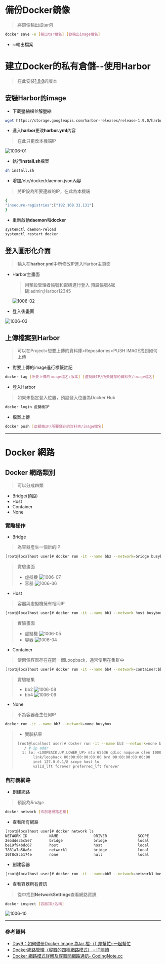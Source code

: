 # 備份Docker鏡像
> 將鏡像輸出成tar包
```sh
docker save -o [輸出tar檔名] [欲輸出image檔名]
```
* `o`:輸出檔案

# 建立Docker的私有倉儲--使用Harbor
>在此安裝[1.9.0](https://github.com/goharbor/harbor/releases/tag/v1.9.0)的版本

## 安裝Harbor的image

* 下載壓縮檔並解壓縮
```sh
wget https://storage.googleapis.com/harbor-releases/release-1.9.0/harbor-offline-installer-v1.9.0.tgz
```

* 進入**harbor**更改**harbor.yml**內容
>在此只更改本機端IP

![1006-01](./20201006/1006-01.png)

* 執行**install.sh**檔案

```sh
sh install.sh
```

* 增加/etc/docker/daemon.json內容
>將IP設為所要連線的IP，在此為本機端

```sh
{
"insecure-registries":["192.168.31.131"]
}
```

* 重新啟動**daemon**和**docker**

```sh
systemctl daemon-reload
systemctl restart docker
```

## 登入圖形化介面
>輸入在**harbor.yml**中所修改IP進入Harbor主頁面

* Harbor主畫面
    >用預設管理者帳號和密碼進行登入
    預設帳號&密碼:admin;Harbor12345

    ![1006-02](./20201006/1006-02.png)

* 登入後畫面

![1006-03](./20201006/1006-03.png)

## 上傳檔案到Harbor
> 可以在Project>想要上傳的資料庫>Repositories>PUSH IMAGE找到如何上傳

* 對要上傳的image進行標籤註記

```sh
docker tag [所要上傳的image檔名:版本] [虛擬機IP/所要儲存的資料夾/image檔名]
```

* 登入Harbor
> 如果未指定登入位置，預設登入位置為Docker Hub

```sh
docker login 虛擬機IP
```

* 檔案上傳
```sh
docker push [虛擬機IP/所要儲存的資料夾/image檔名]
```

---
# Docker 網路

## Docker 網路類別
>可以分成四類
* Bridge(預設)
* Host
* Container
* None

### 實際操作
* Bridge
> 為容器產生一個新的IP

```sh
[root@localhost user]# docker run -it --name bb2 --network=bridge busybox
```

> 實驗畫面
> * 虛擬機
![1006-07](./20201006/1006-07.png)
> * 容器
![1006-06](./20201006/1006-06.png)

* Host
> 容器與虛擬機擁有相同IP

```sh
[root@localhost user]# docker run -it --name bb1 --network host busybox
```

> 實驗畫面
> * 虛擬機
![1006-05](./20201006/1006-05.png)
> * 容器
![1006-04](./20201006/1006-04.png)

* Container
>使兩個容器存在在同一個Loopback，通常使用在集群中

```sh
[root@localhost user]# docker run -it --name bb4 --network=container:bb2 busybox
```

> 實驗結果
> * bb2
![1006-08](./20201006/1006-08.png)
> * bb4
![1006-09](./20201006/1006-09.png)

* None
> 不為容器產生任何IP
```sh
docker run -it --name bb3 --network=none busybox
```
> * 實驗結果
>
> ```sh
> [root@localhost user]# docker run -it --name bb3 --network=none busybox
>    / # ip addr
>   1: lo: <LOOPBACK,UP,LOWER_UP> mtu 65536 qdisc noqueue qlen 1000
>        link/loopback 00:00:00:00:00:00 brd 00:00:00:00:00:00
>        inet 127.0.0.1/8 scope host lo
>        valid_lft forever preferred_lft forever
>    ```

### 自訂義網路

* 創建網路
>預設為*Bridge*

```sh
docker network [欲創造網路名稱]
```

* 查看所有網路

```sh
[root@localhost user]# docker network ls
NETWORK ID          NAME                DRIVER              SCOPE
2ebdde35c5e7        bridge              bridge              local
be19f94bdc67        host                host                local
7881a7a50a6c        network1            bridge              local
30f8c8c5174e        none                null                local
```

* 創建容器

```sh
[root@localhost user]# docker run -it --name=bb5 --network=network1 busybox
```

* 查看容器所有資訊
>從中找到**NetworkSettings**查看網路資訊

```sh
docker inspect [容器ID/名稱]
```

![1006-10](./20201006/1006-10.png)


---
### 參考資料
* [Day9：如何備份Docker Image 為tar 檔- iT 邦幫忙::一起幫忙](https://ithelp.ithome.com.tw/articles/10191387)
* [Docker網路管理（容器的四種網路模式） - IT閱讀](https://www.itread01.com/content/1542573736.html)
* [Docker 網路模式詳解及容器間網路通訊- CodingNote.cc](https://codingnote.cc/zh-tw/p/189940/)
